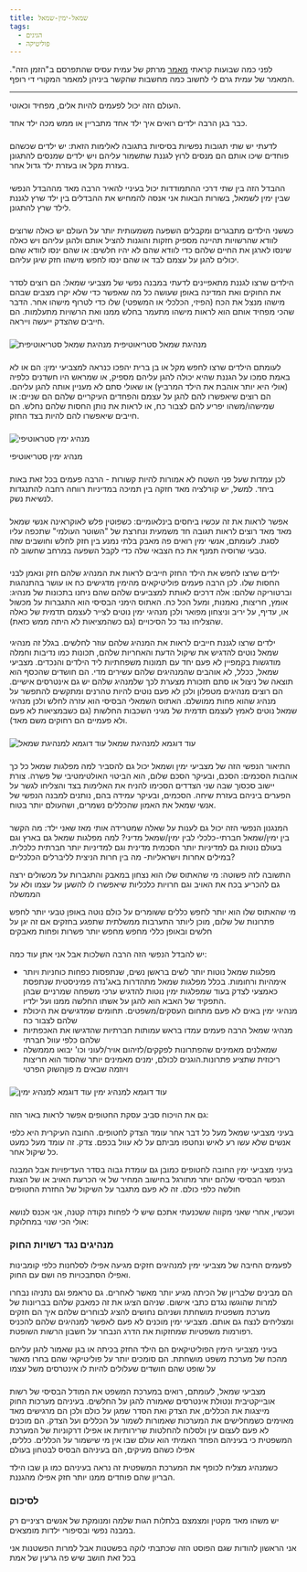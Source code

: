 ```yaml
---
title: שמאל-ימין-שמאל
tags:
  - הגיגים
  - פוליטיקה
---
```


לפני כמה שבועות קראתי [מאמר](https://hazmanhazeh.org.il/left_right) מרתק של עמית עסיס שהתפרסם ב"הזמן הזה". המאמר של עמית גרם לי לחשוב כמה מחשבות שהקשר ביניהן למאמר המקורי די רופף.

---

העולם  הזה יכול לפעמים להיות אלים, מפחיד וכאוטי.

כבר בגן הרבה ילדים רואים איך ילד אחד מתבריין או ממש מכה ילד אחד.
###

לדעתי יש שתי תגובות נפשיות בסיסיות בתגובה לאלימות הזאת: יש ילדים שכשהם פוחדים שיכו אותם הם מנסים לרוץ לגננת שתשמור עליהם ויש ילדים שמנסים להתגונן בעזרת מקל או בעזרת ילד גדול אחר.

###
ההבדל הזה בין שתי דרכי ההתמודדות יכול בעיניי להאיר הרבה מאד מההבדל הנפשי שבין ימין לשמאל, בשורות הבאות אני אנסה להמחיש את ההבדלים בין ילד שרץ לגננת לילד שרץ להתגונן.

###
כששני הילדים מתבגרים ומקבלים השפעה משמעותית יותר על העולם יש כאלה שרוצים לוודא שהרשויות תהיינה מספיק חזקות והוגנות להציל אותם ולהגן עליהם ויש כאלה שינסו לארגן את החיים שלהם כדי לוודא שהם לא יהיו חלשים: או שהם ינסו לוודא שהם יכולים להגן על עצמם לבד או שהם ינסו לחפש מישהו חזק שיגן עליהם.
###
הילדים שרצו לגננת מתאפיינים לדעתי במבנה נפשי של מצביעי שמאל: הם רוצים לסדר את החוקים ואת המדינה באופן שעושה כל מה שאפשר כדי שלא יקרו מצבים שבהם מישהו מנצל את הכח (הפיזי, הכלכלי או המשפטי) שלו כדי לטרוף מישהו אחר. הדבר שהכי מפחיד אותם הוא לראות מישהו מתעמר בחלש ממנו ואת הרשויות מתעלמות. הם חייבים שהצדק ייעשה וייראה.
###

![מנהיגת שמאל סטריאוטיפית](/img/sheli.jpg)
מנהיגת שמאל סטריאוטיפית

###
לעומתם הילדים שרצו לחפש מקל או בן ברית יהפכו כנראה למצביעי ימין: הם או לא באמת סמכו על הגננת שהיא יכולה להגן עליהם מספיק, או שמראש היו חשדנים כלפיה (אולי היא יותר אוהבת את הילד המרביץ) או שאולי סתם לא מעניין אותה להגן עליהם. הם רוצים שיאפשרו להם להגן על עצמם והפחדים העיקריים שלהם הם שניים: או שמישהו/משהו יפריע להם לצבור כח, או לראות את נותן החסות שלהם נחלש. הם חייבים שיאפשרו להם להיות בצד החזק.

###
![מנהיג ימין סטראוטיפי](/img/putin.webp)

מנהיג ימין סטריאוטיפי

###
לכן עמדות שעל פני השטח לא אמורות להיות קשורות - הרבה פעמים בכל זאת באות ביחד. למשל, יש קורלציה מאד חזקה בין תמיכה במדיניות רווחה רחבה להתנגדות לנשיאת נשק.

###
אפשר לראות את זה עכשיו ביחסים בינלאומיים: כשפוטין פלש לאוקראינה אנשי שמאל מאד מאד רוצים לראות תגובה חד משמעית ונחרצת של "השוטר העולמי" שתכפה עליו לסגת. לעומתם, אנשי ימין רואים פה מאבק בלתי נמנע בין חזק לחלש וחושבים שזה טבעי שרוסיה תמנף את כח הצבאי שלה כדי לקבל השפעה במרחב שחשוב לה.
###
ילדים שרצו לחפש את הילד החזק חייבים לראות את המנהיג שלהם חזק ונאמן לבני החסות שלו. לכן הרבה פעמים פוליטיקאים מהימין מדגישים כח או עושר בהתנהגות וברטוריקה שלהם: אלה דרכים לאותת למצביעים שלהם שהם ניחנו בתכונות של מנהיג: אומץ, חריצות, נאמנות, ומעל הכל כח. האתוס הימני הבסיסי הוא התגברות על מכשול או, עדיף, על יריב וניצחון מפואר ולכן מנהיגי ימין נוטים לצייר לעצמם תדמית של כאלה שהצליחו נגד כל הסיכויים (גם כשהמציאות לא היתה ממש כזאת).

####
ילדים שרצו לגננת חייבים לראות את המנהיג שלהם עוזר לחלשים. בגלל זה מנהיגי שמאל נוטים להדגיש את שיקול הדעת והאחריות שלהם, תכונות כמו נדיבות וחמלה מודגשות בקמפיין לא פעם יחד עם תמונות משפחתיות ליד הילדים והנכדים. מצביעי שמאל, ככלל, לא אוהבים שהמנהיגים שלהם עשירים מדי. הם חושדים שהכסף הוא תוצאה של ניצול או סתם תזכורת מצערת לכך שלמנהיג שלהם יש גם אינטרסים אישיים. הם רוצים מנהיגים מטפלון ולכן לא פעם נוטים להיות טהרנים ומתקשים להתפשר על מנהיג שהוא פחות ממושלם.
האתוס השמאלי הבסיסי הוא עזרה לחלש ולכן מנהיגי שמאל נוטים לאמץ לעצמם תדמית של מגיני השכבות החלשות (גם כשבמציאות לא פעם ולא פעמיים הם רחוקים משם מאד).
###

![עוד דוגמא למנהיגת שמאל](/img/harris.webp)
עוד דוגמא למנהיגת שמאל
###

התיאור הנפשי הזה של מצביעי ימין ושמאל יכול גם להסביר למה מפלגות שמאל כל כך אוהבות הסכמים: הסכם, ובעיקר הסכם שלום, הוא הביטוי האולטימטיבי של פשרה. צורת יישוב סכסוך שבה שני הצדדים הסכימו להניח את האלימות בצד והצליחו לגשר על  הפערים ביניהם בעזרת שיחה. הסכמים, ובעיקר עמידה בהם, נותנים למבנה הנפשי של אנשי שמאל את האמון שהכללים נשמרים, ושהעולם יותר בטוח.


###

המנגנון הנפשי הזה יכול גם לענות על שאלה שמטרידה אותי מאז שאני ילד: מה הקשר בין ימין/שמאל חברתי-כלכלי לבין ימין/שמאל מדיני? למה מפלגות שמאל גם בארץ וגם בעולם נוטות גם למדיניות יותר הסכמית מדינית וגם למדיניות יותר חברתית כלכלית. במילים אחרות וישראליות- מה בין חרות הניצית לליברלים הכלכליים?

התשובה לזה פשוטה: מי שהאתוס שלו הוא נצחון במאבק והתגברות על מכשולים ירצה גם להכריע בכח את האויב וגם חרויות כלכליות שיאפשרו לו להשען על עצמו ולא על הממשלה

מי שהאתוס שלו הוא יותר לחפש כללים ששומרים על כולם נוטה באופן טבעי יותר לחפש פתרונות של שלום, מוכן ליותר התערבות ממשלתית שתפגע בחזקים אם זה יגן על חלשים ובאופן כללי מחפש מחפש יותר פשרות ופחות מאבקים
###
יש להבדל הנפשי הזה הרבה השלכות אבל אני אתן עוד כמה:
- מפלגות שמאל נוטות יותר לשים בראשן נשים, שנתפסות כפחות כוחניות ויותר אימהיות ורחומות. בכלל מפלגות שמאל מתהדרות באג'נדה פמיניסטית שנתפסת כאמצעי לצדק בעוד שמפלגות ימין נוטות להדגיש ערכי משפחה שמרניים שבהן התפקיד של האבא הוא להגן על אשתו החלשה ממנו ועל ילדיו.
- מנהיגי ימין באים לא פעם מתחום העסקים/משפטים. תחומים שמדגישים את היכולת שלהם לצבור כח 
- מנהיגי שמאל הרבה פעמים עמדו בראש עמותות חברתיות שהדגישו את האכפתיות שלהם כלפי עוול חברתי
- שמאלנים מאמינים שהפתרונות לפקקים/לזיהום אויר/לעוני וכו' יבואו מממשלה ריכוזית שתציע פתרונות.הוגנים לכולם, ימנים מאמינים יותר שהסוד הוא חריצות ויוזמה שבאים מ פוןהשוק הפרטי
###

![עוד דוגמא למנהיג ימין ](/img/trump.webp)
עוד דוגמא למנהיג ימין
###

גם את הויכוח סביב עסקת החטופים אפשר לראות באור הזה:

בעיני מצביעי שמאל מעל כל דבר אחר עומד הצדק לחטופים. החובה העיקרית היא כלפי אנשים שלא עשו רע לאיש ונחטפו מביתם על לא עוול בכפם. צדק. זה עומד מעל כמעט כל שיקול אחר.

בעיני מצביעי ימין החובה לחטופים כמובן גם עומדת גבוה בסדר העדיפויות אבל המבנה הנפשי הבסיסי שלהם יותר מתורגל בחישוב המחיר של אי הכרעת האויב או של הצגת חולשה כלפי כולם. זה לא פעם מתגבר על השיקול של החזרת החטופים
###

ועכשיו, אחרי שאני מקווה ששכנעתי אתכם שיש לי לפחות נקודה קטנה, אני אכנס לנושא אולי הכי שנוי במחלוקת: 

###  מנהיגים נגד רשויות החוק

לפעמים החיבה של מצביעי ימין למנהיגים חזקים מגיעה אפילו לסלחנות כלפי קומבינות ואפילו הסתבכויות פה ושם עם החוק.

הם מבינים שלבריון של הכיתה מגיע יותר מאשר לאחרים. גם טראמפ וגם נתניהו נבחרו למרות שהוגשו נגדם כתבי אישום. שניהם הציגו את זה כמאבק שלהם בבריונות של מערכת משפטית מושחתת ושניהם נחושים להציג לבוחרים שלהם איך הם חזקים ומצליחים לנצח גם אותם. מצביעי ימין מוכנים לא פעם לאפשר למנהיגים שלהם להכניס רפורמות משפטיות שמחזקות את הדרג הנבחר על חשבון הרשות השופטת.

בעיני מצביעי הימין הפוליטיקאים הם הילד החזק בכיתה או בגן שאמור להגן עליהם מהכח של מערכת משפט מושחתת. הם סומכים יותר על פוליטיקאי שהם בחרו מאשר על שופט שהם חושדים שעלולים להיות לו אינטרסים משל עצמו
###
מצביעי שמאל, לעומתם, רואים במערכת המשפט את המודל הבסיסי של רשות אובייקטיבית ונטולת אינטרסים שאמורה להגן על החלשים. בעיניהם מערכות החוק מייצגות את הכללים, את הצדק ואת הסדר שמגן על כולם ולכן הם מרגישים מאד מאוימים כשמחלישים את המערכות שאמורות לשמור על הכללים ועל הצדק. הם מוכנים לא פעם לעצום עין ולסלוח להחלטות שרירותיות או אפילו דרקוניות של המערכת המשפטית כי בעיניהם הפחד האמיתי הוא עולם שבו אין מי שישמור על הכללים. כללים, אפילו כשהם מעיקים, הם בעיניהם הבסיס לבטחון בעולם

כשמנהיג מצליח לכופף את המערכת המשפטית זה נראה בעיניהם כמו גן שבו הילד הבריון שהם פוחדים ממנו יותר חזק אפילו מהגננת.

###

### לסיכום 
יש משהו מאד מקטין ומצמצם בלתלות הגות שלמה ומנומקת של אנשים רציניים רק במבנה נפשי ובסיפורי ילדות מומצאים.

אני הראשון להודות שגם הפוסט הזה שכתבתי לוקה בפשטנות אבל למרות הפשטנות אני בכל זאת חושב שיש פה גרעין של אמת
